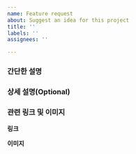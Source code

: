 ```yaml
---
name: Feature request
about: Suggest an idea for this project
title: ''
labels: ''
assignees: ''

---
```


### 간단한 설명

### 상세 설명(Optional)

### 관련 링크 및 이미지

**링크**

**이미지**
